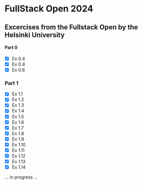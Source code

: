 # FullStack Open 2024

## Excercises from the Fullstack Open by the Helsinki University

#### Part 0

- [x] Ex 0.4
- [x] Ex 0.4
- [x] Ex 0.6

### Part 1

- [x] Ex 1.1
- [x] Ex 1.2
- [x] Ex 1.3
- [x] Ex 1.4
- [x] Ex 1.5
- [x] Ex 1.6
- [x] Ex 1.7
- [x] Ex 1.8
- [x] Ex 1.9
- [x] Ex 1.10
- [x] Ex 1.11
- [x] Ex 1.12
- [x] Ex 1.13
- [x] Ex 1.14

... in progress ...
